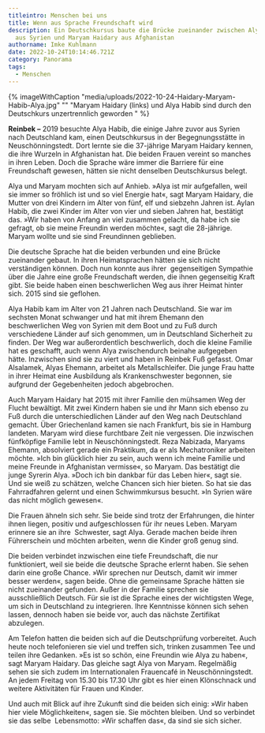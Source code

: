 ```yaml
---
titleintro: Menschen bei uns
title: Wenn aus Sprache Freundschaft wird
description: Ein Deutschkursus baute die Brücke zueinander zwischen Alya Habib
  aus Syrien und Maryam Haidary aus Afghanistan
authorname: Imke Kuhlmann
date: 2022-10-24T10:14:46.721Z
category: Panorama
tags:
  - Menschen
---
```



{% imageWithCaption "media/uploads/2022-10-24-Haidary-Maryam-Habib-Alya.jpg" "" "Maryam Haidary (links) und Alya Habib sind durch den Deutschkurs unzertrennlich geworden      " %}

**Reinbek –** 2019 besuchte Alya Habib, die einige Jahre zuvor aus Syrien nach Deutschland kam, einen Deutschkursus in der Begegnungsstätte in Neuschönningstedt. Dort lernte sie die 37-jährige Maryam Haidary kennen, die ihre Wurzeln in Afghanistan hat. Die beiden Frauen vereint so manches in ihren Leben. Doch die Sprache wäre immer die Barriere für eine Freundschaft gewesen, hätten sie nicht denselben Deutschkursus belegt. 

Alya und Maryam mochten sich auf Anhieb. »Alya ist mir aufgefallen, weil sie immer so fröhlich ist und so viel Energie hat«, sagt Maryam Haidary, die Mutter von drei Kindern im Alter von fünf, elf und siebzehn Jahren ist. Aylan Habib, die zwei Kinder im Alter von vier und sieben Jahren hat, bestätigt das. »Wir haben von Anfang an viel zusammen gelacht, da habe ich sie gefragt, ob sie meine Freundin werden möchte«, sagt die 28-jährige. Maryam wollte und sie sind Freundinnen geblieben.

Die deutsche Sprache hat die beiden verbunden und eine Brücke zueinander gebaut. In ihren Heimatsprachen hätten sie sich nicht verständigen können. Doch nun konnte aus ihrer  gegenseitigen Sympathie über die Jahre eine große Freundschaft werden, die ihnen gegenseitig Kraft gibt. Sie beide haben einen beschwerlichen Weg aus ihrer Heimat hinter sich. 2015 sind sie geflohen.  

Alya Habib kam im Alter von 21 Jahren nach Deutschland. Sie war im sechsten Monat schwanger und hat mit ihrem Ehemann den beschwerlichen Weg von Syrien mit dem Boot und zu Fuß durch verschiedene Länder auf sich genommen, um in Deutschland Sicherheit zu finden. Der Weg war außerordentlich beschwerlich, doch die kleine Familie hat es geschafft, auch wenn Alya zwischendurch beinahe aufgegeben hätte. Inzwischen sind sie zu viert und haben in Reinbek Fuß gefasst. Omar Alsalamek, Alyas Ehemann, arbeitet als Metallschleifer. Die junge Frau hatte in ihrer Heimat eine Ausbildung als Krankenschwester begonnen, sie aufgrund der Gegebenheiten jedoch abgebrochen. 

Auch Maryam Haidary hat 2015 mit ihrer Familie den mühsamen Weg der Flucht bewältigt. Mit zwei Kindern haben sie und ihr Mann sich ebenso zu Fuß durch die unterschiedlichen Länder auf den Weg nach Deutschland gemacht. Über Griechenland kamen sie nach Frankfurt, bis sie in Hamburg landeten. Maryam wird diese furchtbare Zeit nie vergessen. Die inzwischen fünfköpfige Familie lebt in Neuschönningstedt. Reza Nabizada, Maryams Ehemann, absolviert gerade ein Praktikum, da er als Mechatroniker arbeiten möchte. »Ich bin glücklich hier zu sein, auch wenn ich meine Familie und meine Freunde in Afghanistan vermisse«, so Maryam. Das bestätigt die junge Syrerin Alya. »Doch ich bin dankbar für das Leben hier«, sagt sie. Und sie weiß zu schätzen, welche Chancen sich hier bieten. So hat sie das Fahrradfahren gelernt und einen Schwimmkursus besucht. »In Syrien wäre das nicht möglich gewesen«. 

Die Frauen ähneln sich sehr. Sie beide sind trotz der Erfahrungen, die hinter ihnen liegen, positiv und aufgeschlossen für ihr neues Leben. Maryam erinnere sie an ihre  Schwester, sagt Alya. Gerade machen beide ihren Führerschein und möchten arbeiten, wenn die Kinder groß genug sind. 

Die beiden verbindet inzwischen eine tiefe Freundschaft, die nur funktioniert, weil sie beide die deutsche Sprache erlernt haben. Sie sehen darin eine große Chance. »Wir sprechen nur Deutsch, damit wir immer besser werden«, sagen beide. Ohne die gemeinsame Sprache hätten sie nicht zueinander gefunden. Außer in der Familie sprechen sie ausschließlich Deutsch. Für sie ist die Sprache eines der wichtigsten Wege, um sich in Deutschland zu integrieren. Ihre Kenntnisse können sich sehen lassen, dennoch haben sie beide vor, auch das nächste Zertifikat abzulegen. 

Am Telefon hatten die beiden sich auf die Deutschprüfung vorbereitet. Auch heute noch telefonieren sie viel und treffen sich, trinken zusammen Tee und teilen ihre Gedanken. »Es ist so schön, eine Freundin wie Alya zu haben«, sagt Maryam Haidary. Das gleiche sagt Alya von Maryam. Regelmäßig sehen sie sich zudem im Internationalen Frauencafé in Neuschönningstedt. An jedem Freitag von 15.30 bis 17.30 Uhr gibt es hier einen Klönschnack und weitere Aktivitäten für Frauen und Kinder. 

Und auch mit Blick auf ihre Zukunft sind die beiden sich einig: »Wir haben hier viele Möglichkeiten«, sagen sie. Sie möchten bleiben. Und so verbindet sie das selbe  Lebensmotto: »Wir schaffen das«, da sind sie sich sicher.